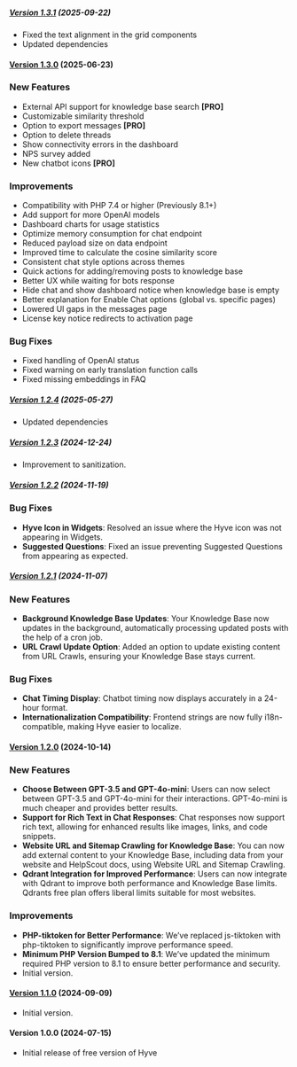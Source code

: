 ##### [Version 1.3.1](https://github.com/Codeinwp/hyve-lite/compare/v1.3.0...v1.3.1) (2025-09-22)

- Fixed the text alignment in the grid components
- Updated dependencies

#### [Version 1.3.0](https://github.com/Codeinwp/hyve-lite/compare/v1.2.4...v1.3.0) (2025-06-23)

### New Features

- External API support for knowledge base search **[PRO]**
- Customizable similarity threshold
- Option to export messages **[PRO]**
- Option to delete threads
- Show connectivity errors in the dashboard
- NPS survey added
- New chatbot icons **[PRO]**

### Improvements

- Compatibility with PHP 7.4 or higher (Previously 8.1+)
- Add support for more OpenAI models
- Dashboard charts for usage statistics
- Optimize memory consumption for chat endpoint
- Reduced payload size on data endpoint
- Improved time to calculate the cosine similarity score
- Consistent chat style options across themes
- Quick actions for adding/removing posts to knowledge base
- Better UX while waiting for bots response
- Hide chat and show dashboard notice when knowledge base is empty
- Better explanation for Enable Chat options (global vs. specific pages)
- Lowered UI gaps in the messages page
- License key notice redirects to activation page

### Bug Fixes

- Fixed handling of OpenAI status
- Fixed warning on early translation function calls
- Fixed missing embeddings in FAQ

##### [Version 1.2.4](https://github.com/Codeinwp/hyve-lite/compare/v1.2.3...v1.2.4) (2025-05-27)

- Updated dependencies

##### [Version 1.2.3](https://github.com/Codeinwp/hyve-lite/compare/v1.2.2...v1.2.3) (2024-12-24)

- Improvement to sanitization.

##### [Version 1.2.2](https://github.com/Codeinwp/hyve-lite/compare/v1.2.1...v1.2.2) (2024-11-19)

### Bug Fixes
- **Hyve Icon in Widgets**: Resolved an issue where the Hyve icon was not appearing in Widgets.
- **Suggested Questions**: Fixed an issue preventing Suggested Questions from appearing as expected.

##### [Version 1.2.1](https://github.com/Codeinwp/hyve-lite/compare/v1.2.0...v1.2.1) (2024-11-07)

### New Features
- **Background Knowledge Base Updates**: Your Knowledge Base now updates in the background, automatically processing updated posts with the help of a cron job.
- **URL Crawl Update Option**: Added an option to update existing content from URL Crawls, ensuring your Knowledge Base stays current.

### Bug Fixes
- **Chat Timing Display**: Chatbot timing now displays accurately in a 24-hour format.
- **Internationalization Compatibility**: Frontend strings are now fully i18n-compatible, making Hyve easier to localize.

#### [Version 1.2.0](https://github.com/Codeinwp/hyve-lite/compare/v1.1.0...v1.2.0) (2024-10-14)

### New Features
- **Choose Between GPT-3.5 and GPT-4o-mini**: Users can now select between GPT-3.5 and GPT-4o-mini for their interactions. GPT-4o-mini is much cheaper and provides better results.
- **Support for Rich Text in Chat Responses**: Chat responses now support rich text, allowing for enhanced results like images, links, and code snippets.
- **Website URL and Sitemap Crawling for Knowledge Base**: You can now add external content to your Knowledge Base, including data from your website and HelpScout docs, using Website URL and Sitemap Crawling.
- **Qdrant Integration for Improved Performance**: Users can now integrate with Qdrant to improve both performance and Knowledge Base limits. Qdrants free plan offers liberal limits suitable for most websites.

### Improvements
- **PHP-tiktoken for Better Performance**: We’ve replaced js-tiktoken with php-tiktoken to significantly improve performance speed.
- **Minimum PHP Version Bumped to 8.1**: We’ve updated the minimum required PHP version to 8.1 to ensure better performance and security.
- Initial version.

#### [Version 1.1.0](https://github.com/Codeinwp/hyve-lite/compare/v1.0.0...v1.1.0) (2024-09-09)

- Initial version.

####   Version 1.0.0 (2024-07-15)

- Initial release of free version of Hyve

